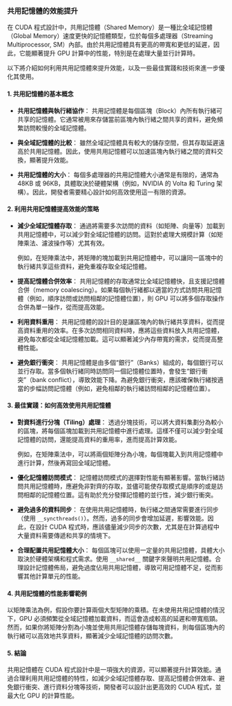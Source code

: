 ### 共用記憶體的效能提升

在 CUDA 程式設計中，共用記憶體（Shared Memory）是一種比全域記憶體（Global Memory）速度更快的記憶體類型，位於每個多處理器（Streaming Multiprocessor, SM）內部。由於共用記憶體具有更高的帶寬和更低的延遲，因此，它能顯著提升 GPU 計算中的性能，特別是在處理大量並行計算時。

以下將介紹如何利用共用記憶體來提升效能，以及一些最佳實踐和技術來進一步優化其使用。

#### **1. 共用記憶體的基本概念**

- **共用記憶體與執行緒協作**：
  共用記憶體是每個區塊（Block）內所有執行緒可共享的記憶體。它通常被用來存儲當前區塊內執行緒之間共享的資料，避免頻繁訪問較慢的全域記憶體。

- **與全域記憶體的比較**：
  雖然全域記憶體具有較大的儲存空間，但其存取延遲遠高於共用記憶體。因此，使用共用記憶體可以加速區塊內執行緒之間的資料交換，顯著提升效能。

- **共用記憶體的大小**：
  每個多處理器的共用記憶體大小通常是有限的，通常為 48KB 或 96KB，具體取決於硬體架構（例如，NVIDIA 的 Volta 和 Turing 架構）。因此，開發者需要精心設計如何高效使用這一有限的資源。

#### **2. 利用共用記憶體提高效能的策略**

- **減少全域記憶體存取**：
  通過將需要多次訪問的資料（如矩陣、向量等）加載到共用記憶體中，可以減少對全域記憶體的訪問。這對於處理大規模計算（如矩陣乘法、濾波操作等）尤其有效。

  例如，在矩陣乘法中，將矩陣的塊加載到共用記憶體中，可以讓同一區塊中的執行緒共享這些資料，避免重複存取全域記憶體。

- **提高記憶體合併效率**：
  共用記憶體的存取通常比全域記憶體快，且支援記憶體合併（memory coalescing）。如果每個執行緒都以適當的方式訪問共用記憶體（例如，順序訪問或訪問相鄰的記憶體位置），則 GPU 可以將多個存取操作合併為單一操作，從而提高效能。

- **利用資料重用**：
  共用記憶體的設計目的是讓區塊內的執行緒共享資料，從而提高資料重用的效率。在多次訪問相同資料時，應將這些資料放入共用記憶體，避免每次都從全域記憶體加載。這可以顯著減少內存帶寬的需求，從而提高整體性能。

- **避免銀行衝突**：
  共用記憶體是由多個“銀行”（Banks）組成的，每個銀行可以並行存取。當多個執行緒同時訪問同一個記憶體位置時，會發生“銀行衝突”（bank conflict），導致效能下降。為避免銀行衝突，應該確保執行緒按適當的步幅訪問記憶體（例如，避免相鄰的執行緒訪問相鄰的記憶體位置）。

#### **3. 最佳實踐：如何高效使用共用記憶體**

- **對資料進行分塊（Tiling）處理**：
  透過分塊技術，可以將大資料集劃分為較小的區塊，將每個區塊加載到共用記憶體中進行處理。這樣不僅可以減少對全域記憶體的訪問，還能提高資料的重用率，進而提高計算效能。

  例如，在矩陣乘法中，可以將兩個矩陣分為小塊，每個塊載入到共用記憶體中進行計算，然後再寫回全域記憶體。

- **優化記憶體訪問模式**：
  記憶體訪問模式的選擇對性能有顯著影響。當執行緒訪問共用記憶體時，應避免非對齊的存取，並儘可能使存取模式是順序的或是訪問相鄰的記憶體位置。這有助於充分發揮記憶體的並行性，減少銀行衝突。

- **避免過多的資料同步**：
  在使用共用記憶體時，執行緒之間通常需要進行同步（使用 `__syncthreads()`）。然而，過多的同步會增加延遲，影響效能。因此，在設計 CUDA 程式時，應該儘量減少同步的次數，尤其是在計算過程中大量資料需要傳遞和共享的情境下。

- **合理配置共用記憶體大小**：
  每個區塊可以使用一定量的共用記憶體，具體大小取決於硬體架構和程式需求。使用 `__shared__` 關鍵字來聲明共用記憶體。合理設計記憶體佈局，避免過度佔用共用記憶體，導致可用記憶體不足，從而影響其他計算單元的性能。

#### **4. 共用記憶體的性能影響範例**

以矩陣乘法為例，假設你要計算兩個大型矩陣的乘積。在未使用共用記憶體的情況下，GPU 必須頻繁從全域記憶體加載資料，而這會造成較高的延遲和帶寬瓶頸。然而，如果你將矩陣分割為小塊並使用共用記憶體存儲每塊資料，則每個區塊內的執行緒可以高效地共享資料，顯著減少全域記憶體的訪問次數。

#### **5. 結論**

共用記憶體在 CUDA 程式設計中是一項強大的資源，可以顯著提升計算效能。通過合理利用共用記憶體的特性，如減少全域記憶體存取、提高記憶體合併效率、避免銀行衝突、進行資料分塊等技術，開發者可以設計出更高效的 CUDA 程式，並最大化 GPU 的計算性能。